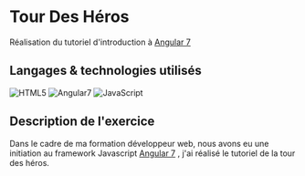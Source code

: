 # Tour Des Héros

Réalisation du tutoriel d'introduction à [Angular 7](https://angular.io/tutorial/toh-pt1)

## Langages & technologies utilisés

![HTML5](https://img.shields.io/badge/-HTML5-red.svg)
![Angular7](https://img.shields.io/badge/-Angular7-informational.svg)
![JavaScript](https://img.shields.io/badge/-JavaScript-yellow.svg)

## __Description de l'exercice__

Dans le cadre de ma formation développeur web, nous avons eu une initiation au framework Javascript [Angular 7](https://angular.io) , j'ai réalisé le tutoriel de la tour des héros.
